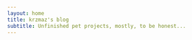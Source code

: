 ```yaml
---
layout: home
title: krzmaz's blog
subtitle: Unfinished pet projects, mostly, to be honest...
---
```

